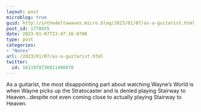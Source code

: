 ```yaml
---
layout: post
microblog: true
guid: http://inthedeltawaves.micro.blog/2023/01/07/as-a-guitarist.html
post_id: 1778455
date: 2023-01-07T23:47:16-0700
type: post
categories:
- "Notes"
url: /2023/01/07/as-a-guitarist.html
twitter:
  id: 1611978736911486978
---
```

<p>As a guitarist, the most disappointing part about watching Wayne’s World is when Wayne picks up the Stratocaster and is denied playing Stairway to Heaven…despite not even coming close to actually playing Stairway to Heaven.</p>
